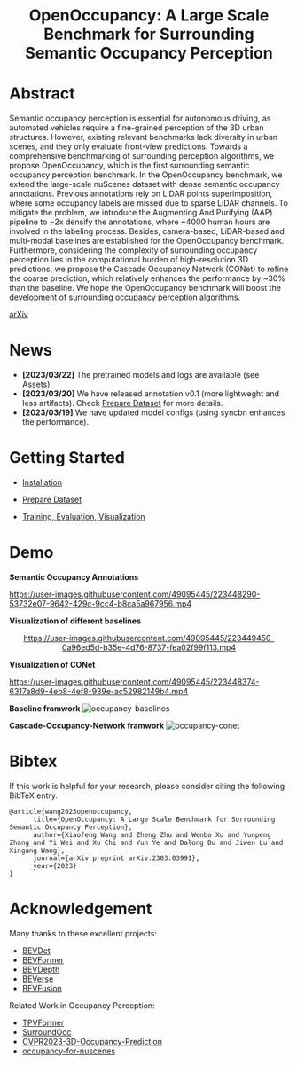 <div align="center">   

# OpenOccupancy: A Large Scale Benchmark for Surrounding Semantic Occupancy Perception
</div>

# Abstract 

Semantic occupancy perception is essential for autonomous driving, as automated vehicles require a fine-grained perception of the 3D urban structures. However, existing relevant benchmarks lack diversity in urban scenes, and they only evaluate front-view predictions. Towards a comprehensive benchmarking of surrounding perception algorithms, we propose OpenOccupancy, which is the first surrounding semantic occupancy perception benchmark. In the OpenOccupancy benchmark, we extend the large-scale nuScenes dataset with dense semantic occupancy annotations. Previous annotations rely on LiDAR points superimposition, where some occupancy labels are missed due to sparse LiDAR channels. To mitigate the problem, we introduce the Augmenting And Purifying (AAP) pipeline to ~2x densify the annotations, where ~4000 human hours are involved in the labeling process. Besides, camera-based, LiDAR-based and multi-modal baselines are established for the OpenOccupancy benchmark. Furthermore, considering the complexity of surrounding occupancy perception lies in the computational burden of high-resolution 3D predictions, we propose the Cascade Occupancy Network (CONet) to refine the coarse prediction, which relatively enhances the performance by ~30% than the baseline. We hope the OpenOccupancy benchmark will boost the development of surrounding occupancy perception algorithms.

[arXiv](https://arxiv.org/abs/2303.03991) 



# News
- **[2023/03/22]** The pretrained models and logs are available (see [Assets](docs/assets.md)).
- **[2023/03/20]** We have released annotation v0.1 (more lightweght and less artifacts). Check [Prepare Dataset](docs/prepare_data.md) for more details.
- **[2023/03/19]** We have updated model configs (using syncbn enhances the performance).


# Getting Started

- [Installation](docs/install.md) 

- [Prepare Dataset](docs/prepare_data.md)

- [Training, Evaluation, Visualization](docs/trainval.md)


# Demo
**Semantic Occupancy Annotations**

https://user-images.githubusercontent.com/49095445/223448290-53732e07-9642-429c-9cc4-b8ca5a967956.mp4

**Visualization of different baselines**
<div align="center">   
  
https://user-images.githubusercontent.com/49095445/223449450-0a96ed5d-b35e-4d76-8737-fea02f99f113.mp4
  
  
</div>

**Visualization of CONet**

https://user-images.githubusercontent.com/49095445/223448374-6317a8d9-4eb8-4ef8-939e-ac52982149b4.mp4


**Baseline framwork**
![occupancy-baselines](https://user-images.githubusercontent.com/49095445/223452540-111a3d96-44ed-475f-a3c1-c033b36941c6.png)

**Cascade-Occupancy-Network framwork**
![occupancy-conet](https://user-images.githubusercontent.com/49095445/223452679-cb8fdd95-5102-4563-adda-ef3645d48353.png)

# Bibtex
If this work is helpful for your research, please consider citing the following BibTeX entry.

```
@article{wang2023openoccupancy,
      title={OpenOccupancy: A Large Scale Benchmark for Surrounding Semantic Occupancy Perception}, 
      author={Xiaofeng Wang and Zheng Zhu and Wenbo Xu and Yunpeng Zhang and Yi Wei and Xu Chi and Yun Ye and Dalong Du and Jiwen Lu and Xingang Wang},
      journal={arXiv preprint arXiv:2303.03991},
      year={2023}
}
```

# Acknowledgement

Many thanks to these excellent projects:
- [BEVDet](https://github.com/HuangJunJie2017/BEVDet)
- [BEVFormer](https://github.com/fundamentalvision/BEVFormer)
- [BEVDepth](https://github.com/Megvii-BaseDetection/BEVDepth)
- [BEVerse](https://github.com/zhangyp15/BEVerse)
- [BEVFusion](https://github.com/mit-han-lab/bevfusion)

Related Work in Occupancy Perception:
- [TPVFormer](https://github.com/wzzheng/TPVFormer)
- [SurroundOcc](https://github.com/weiyithu/SurroundOcc)
- [CVPR2023-3D-Occupancy-Prediction](https://github.com/CVPR2023-3D-Occupancy-Prediction/CVPR2023-3D-Occupancy-Prediction)
- [occupancy-for-nuscenes](https://github.com/FANG-MING/occupancy-for-nuscenes)
